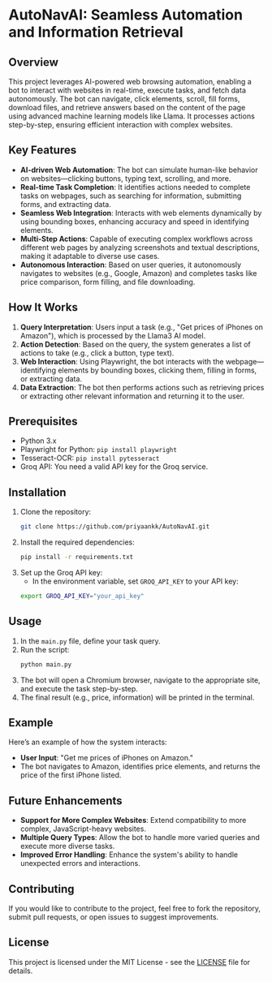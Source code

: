 # **AutoNavAI: Seamless Automation and Information Retrieval**

## **Overview**
This project leverages AI-powered web browsing automation, enabling a bot to interact with websites in real-time, execute tasks, and fetch data autonomously. The bot can navigate, click elements, scroll, fill forms, download files, and retrieve answers based on the content of the page using advanced machine learning models like Llama. It processes actions step-by-step, ensuring efficient interaction with complex websites.

## **Key Features**
- **AI-driven Web Automation**: The bot can simulate human-like behavior on websites—clicking buttons, typing text, scrolling, and more.
- **Real-time Task Completion**: It identifies actions needed to complete tasks on webpages, such as searching for information, submitting forms, and extracting data.
- **Seamless Web Integration**: Interacts with web elements dynamically by using bounding boxes, enhancing accuracy and speed in identifying elements.
- **Multi-Step Actions**: Capable of executing complex workflows across different web pages by analyzing screenshots and textual descriptions, making it adaptable to diverse use cases.
- **Autonomous Interaction**: Based on user queries, it autonomously navigates to websites (e.g., Google, Amazon) and completes tasks like price comparison, form filling, and file downloading.

## **How It Works**
1. **Query Interpretation**: Users input a task (e.g., "Get prices of iPhones on Amazon"), which is processed by the Llama3 AI model.
2. **Action Detection**: Based on the query, the system generates a list of actions to take (e.g., click a button, type text).
3. **Web Interaction**: Using Playwright, the bot interacts with the webpage—identifying elements by bounding boxes, clicking them, filling in forms, or extracting data.
4. **Data Extraction**: The bot then performs actions such as retrieving prices or extracting other relevant information and returning it to the user.

## **Prerequisites**
- Python 3.x
- Playwright for Python: `pip install playwright`
- Tesseract-OCR: `pip install pytesseract`
- Groq API: You need a valid API key for the Groq service.

## **Installation**
1. Clone the repository:
   ```bash
   git clone https://github.com/priyaankk/AutoNavAI.git
   ```
2. Install the required dependencies:
   ```bash
   pip install -r requirements.txt
   ```
3. Set up the Groq API key:
   - In the environment variable, set `GROQ_API_KEY` to your API key:
   ```bash
   export GROQ_API_KEY="your_api_key"
   ```

## **Usage**
1. In the `main.py` file, define your task query.
2. Run the script:
   ```bash
   python main.py
   ```
3. The bot will open a Chromium browser, navigate to the appropriate site, and execute the task step-by-step.
4. The final result (e.g., price, information) will be printed in the terminal.

## **Example**
Here’s an example of how the system interacts:
- **User Input**: "Get me prices of iPhones on Amazon."
- The bot navigates to Amazon, identifies price elements, and returns the price of the first iPhone listed.

## **Future Enhancements**
- **Support for More Complex Websites**: Extend compatibility to more complex, JavaScript-heavy websites.
- **Multiple Query Types**: Allow the bot to handle more varied queries and execute more diverse tasks.
- **Improved Error Handling**: Enhance the system's ability to handle unexpected errors and interactions.

## **Contributing**
If you would like to contribute to the project, feel free to fork the repository, submit pull requests, or open issues to suggest improvements.

## **License**
This project is licensed under the MIT License - see the [LICENSE](LICENSE) file for details.
